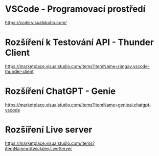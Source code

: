 # VSCode - Programovací prostředí
https://code.visualstudio.com/

# Rozšíření k Testování API - Thunder Client
https://marketplace.visualstudio.com/items?itemName=rangav.vscode-thunder-client

# Rozšíření ChatGPT - Genie
https://marketplace.visualstudio.com/items?itemName=genieai.chatgpt-vscode

# Rozšíření Live server
https://marketplace.visualstudio.com/items?itemName=ritwickdey.LiveServer

